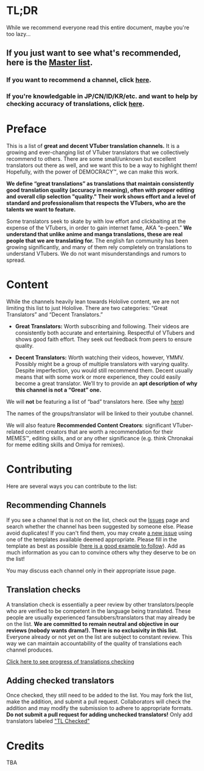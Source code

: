 # TL;DR

While we recommend everyone read this entire document, maybe you're too lazy...

## If you just want to see what's recommended, here is the [Master list](https://github.com/tl-masterlist/VTuber-Translators-Master-List/blob/master/Master%20List.md).
### If you want to recommend a channel, click [here](#recommending-channels). 
### If you're knowledgable in JP/CN/ID/KR/etc. and want to help by checking accuracy of translations, click [here](https://github.com/tl-masterlist/VTuber-Translators-Master-List/issues/8). 


# Preface
This is a list of **great and decent VTuber translation channels.** It is a growing and ever-changing list of VTuber translators that we collectively recommend to others. There are some small/unknown but excellent translators out there as well, and we want this to be a way to highlight them! Hopefully, with the power of DEMOCRACY™, we can make this work.

**We define “great translations” as translations that maintain consistently good translation quality (accuracy in meaning), often with proper editing and overall clip selection "quality." Their work shows effort and a level of standard and professionalism that respects the VTubers, who are the talents we want to feature.**

Some translators seek to skate by with low effort and clickbaiting at the expense of the VTubers, in order to gain internet fame, AKA “e-peen.” **We understand that unlike anime and manga translations, these are real people that we are translating for.** The english fan community has been growing significantly, and many of them rely completely on translations to understand VTubers. We do not want misunderstandings and rumors to spread.

# Content
While the channels heavily lean towards Hololive content, we are not limiting this list to just Hololive.
There are two categories: “Great Translators” and “Decent Translators.” 

- **Great Translators:** Worth subscribing and following. Their videos are consistently both accurate and entertaining. Respectful of VTubers and shows good faith effort. They seek out feedback from peers to ensure quality. 

- **Decent Translators:** Worth watching their videos, however, YMMV. Possibly might be a group of multiple translators with varying quality. Despite imperfection, you would still recommend them. Decent usually means that with some work or more experience, they could easily become a great translator. We’ll try to provide an **apt description of why this channel is not a “Great” one.**

We will **not** be featuring a list of “bad” translators here. (See why [here](https://link-here))

The names of the groups/translator will be linked to their youtube channel.

We will also feature **Recommended Content Creators**: significant VTuber-related content creators that are worth a recommendation for their MEMES™, editing skills, and or any other significance (e.g. think Chronakai for meme editing skills and Omiya for remixes).

# Contributing
Here are several ways you can contribute to the list:

## Recommending Channels
If you see a channel that is not on the list, check out the [Issues](https://github.com/tl-masterlist/VTuber-Translators-Master-List/issues) page and search whether the channel has been suggested by someone else. Please avoid duplicates! If you can't find them, you may create [a new issue](https://github.com/tl-masterlist/VTuber-Translators-Master-List/issues/new/choose) using one of the templates available deemed appropriate. Please fill in the template as best as possible ([here is a good example to follow](https://github.com/tl-masterlist/VTuber-Translators-Master-List/issues/5)). Add as much information as you can to convince others why they deserve to be on the list!

You may discuss each channel only in their appropriate issue page.

## Translation checks
A translation check is essentially a peer review by other translators/people who are verified to be competent in the language being translated. These people are usually experienced fansubbers/translators that may already be on the list. **We are committed to remain neutral and objective in our reviews (nobody wants drama!). There is no exclusivity in this list.** Everyone already or not yet on the list are subject to constant review. This way we can maintain accountability of the quality of translations each channel produces.

[Click here to see progress of translations checking](https://github.com/tl-masterlist/VTuber-Translators-Master-List/projects/2)

## Adding checked translators
Once checked, they still need to be added to the list. You may fork the list, make the addition, and submit a pull request. Collaborators will check the addition and may modify the submission to adhere to appropriate formats. **Do not submit a pull request for adding unchecked translators!** Only add translators labeled ["TL Checked"](https://github.com/tl-masterlist/VTuber-Translators-Master-List/labels/TL%20Checked)

# Credits
TBA
